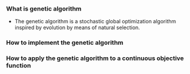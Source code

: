 ### What is genetic algorithm
* The genetic algorithm is a stochastic global optimization algorithm inspired by evolution by means of natural selection.
### How to implement the genetic algorithm 
### How to apply the genetic algorithm to a continuous objective function

